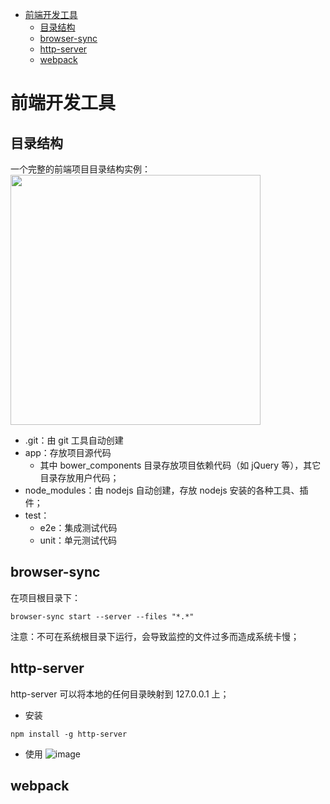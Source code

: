 - [前端开发工具](#%E5%89%8D%E7%AB%AF%E5%BC%80%E5%8F%91%E5%B7%A5%E5%85%B7)
  - [目录结构](#%E7%9B%AE%E5%BD%95%E7%BB%93%E6%9E%84)
  - [browser-sync](#browser-sync)
  - [http-server](#http-server)
  - [webpack](#webpack)

# 前端开发工具 #

## 目录结构 ##

一个完整的前端项目目录结构实例：   
<img src="http://otaivnlxc.bkt.clouddn.com/jpg/2017/9/25/c5870a89bb08a6a2900d39911aa67f50.jpg" style="height:400px"/>


- .git：由 git 工具自动创建
- app：存放项目源代码
	- 其中 bower_components 目录存放项目依赖代码（如 jQuery 等），其它目录存放用户代码；
- node_modules：由 nodejs 自动创建，存放 nodejs 安装的各种工具、插件；
- test：
	- e2e：集成测试代码
	- unit：单元测试代码

## browser-sync ##

在项目根目录下：
```
browser-sync start --server --files "*.*"
```
注意：不可在系统根目录下运行，会导致监控的文件过多而造成系统卡慢；


## http-server ##
http-server 可以将本地的任何目录映射到 127.0.0.1 上；

- 安装
```
npm install -g http-server
```

- 使用
![image](http://otaivnlxc.bkt.clouddn.com/jpg/2017/9/25/5ea6b2f888f496a96ef34eade7132dfd.jpg)



## webpack ##